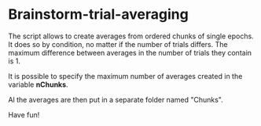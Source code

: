 # Brainstorm-trial-averaging
The script allows to create averages from ordered chunks of single epochs. It does so by condition, no matter if the number of trials differs. The maximum difference between averages in the number of trials they contain is 1.

It is possible to specify the maximum number of averages created in the variable <b>nChunks</b>.

Al the averages are then put in a separate folder named "Chunks".

Have fun!
